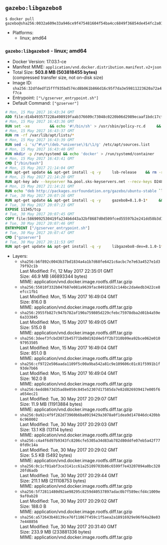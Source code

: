## `gazebo:libgazebo8`

```console
$ docker pull gazebo@sha256:0032a609e33a946ce9f475481604f54ba4cc6849f36854de454fc2a017c0879c
```

-	Platforms:
	-	linux; amd64

### `gazebo:libgazebo8` - linux; amd64

-	Docker Version: 17.03.1-ce
-	Manifest MIME: `application/vnd.docker.distribution.manifest.v2+json`
-	Total Size: **503.8 MB (503818455 bytes)**  
	(compressed transfer size, not on-disk size)
-	Image ID: `sha256:32dfdedf15fff935bd574cd8b061b866d16c95f7da3e59811223620a72a4f7ca`
-	Entrypoint: `["\/gzserver_entrypoint.sh"]`
-	Default Command: `["gzserver"]`

```dockerfile
# Mon, 15 May 2017 16:43:34 GMT
ADD file:d14b493577228a498919faab376609c73048c0220b06d2989ecaaf1bdc17cf6c in / 
# Mon, 15 May 2017 16:43:36 GMT
RUN set -xe 		&& echo '#!/bin/sh' > /usr/sbin/policy-rc.d 	&& echo 'exit 101' >> /usr/sbin/policy-rc.d 	&& chmod +x /usr/sbin/policy-rc.d 		&& dpkg-divert --local --rename --add /sbin/initctl 	&& cp -a /usr/sbin/policy-rc.d /sbin/initctl 	&& sed -i 's/^exit.*/exit 0/' /sbin/initctl 		&& echo 'force-unsafe-io' > /etc/dpkg/dpkg.cfg.d/docker-apt-speedup 		&& echo 'DPkg::Post-Invoke { "rm -f /var/cache/apt/archives/*.deb /var/cache/apt/archives/partial/*.deb /var/cache/apt/*.bin || true"; };' > /etc/apt/apt.conf.d/docker-clean 	&& echo 'APT::Update::Post-Invoke { "rm -f /var/cache/apt/archives/*.deb /var/cache/apt/archives/partial/*.deb /var/cache/apt/*.bin || true"; };' >> /etc/apt/apt.conf.d/docker-clean 	&& echo 'Dir::Cache::pkgcache ""; Dir::Cache::srcpkgcache "";' >> /etc/apt/apt.conf.d/docker-clean 		&& echo 'Acquire::Languages "none";' > /etc/apt/apt.conf.d/docker-no-languages 		&& echo 'Acquire::GzipIndexes "true"; Acquire::CompressionTypes::Order:: "gz";' > /etc/apt/apt.conf.d/docker-gzip-indexes 		&& echo 'Apt::AutoRemove::SuggestsImportant "false";' > /etc/apt/apt.conf.d/docker-autoremove-suggests
# Mon, 15 May 2017 16:43:37 GMT
RUN rm -rf /var/lib/apt/lists/*
# Mon, 15 May 2017 16:43:39 GMT
RUN sed -i 's/^#\s*\(deb.*universe\)$/\1/g' /etc/apt/sources.list
# Mon, 15 May 2017 16:43:40 GMT
RUN mkdir -p /run/systemd && echo 'docker' > /run/systemd/container
# Mon, 15 May 2017 16:43:41 GMT
CMD ["/bin/bash"]
# Mon, 15 May 2017 21:14:04 GMT
RUN apt-get update && apt-get install -q -y     lsb-release    && rm -rf /var/lib/apt/lists/*
# Mon, 15 May 2017 21:14:20 GMT
RUN apt-key adv --keyserver ha.pool.sks-keyservers.net --recv-keys D2486D2DD83DB69272AFE98867170598AF249743
# Mon, 15 May 2017 21:14:21 GMT
RUN echo "deb http://packages.osrfoundation.org/gazebo/ubuntu-stable `lsb_release -cs` main" > /etc/apt/sources.list.d/gazebo-latest.list
# Tue, 30 May 2017 20:07:16 GMT
RUN apt-get update && apt-get install -q -y     gazebo8=8.1.0-1*     && rm -rf /var/lib/apt/lists/*
# Tue, 30 May 2017 20:07:23 GMT
EXPOSE 11345/tcp
# Tue, 30 May 2017 20:07:45 GMT
COPY file:5869092530419fa234b6d43a32bf8687d0d509fced55597b2e241dd58b3d1335 in / 
# Tue, 30 May 2017 20:07:46 GMT
ENTRYPOINT ["/gzserver_entrypoint.sh"]
# Tue, 30 May 2017 20:07:47 GMT
CMD ["gzserver"]
# Tue, 30 May 2017 20:11:53 GMT
RUN apt-get update && apt-get install -q -y     libgazebo8-dev=8.1.0-1*     && rm -rf /var/lib/apt/lists/*
```

-	Layers:
	-	`sha256:b6f892c0043b37bd1834a4a1b7d68fe6421c6acbc7e7e63a4527e1d379f92c1b`  
		Last Modified: Fri, 12 May 2017 22:35:01 GMT  
		Size: 46.9 MB (46893344 bytes)  
		MIME: application/vnd.docker.image.rootfs.diff.tar.gzip
	-	`sha256:55010f332b047687e081a9639fac04918552c144bc2da4edb3422ce8efcc1fb1`  
		Last Modified: Mon, 15 May 2017 16:49:04 GMT  
		Size: 816.0 B  
		MIME: application/vnd.docker.image.rootfs.diff.tar.gzip
	-	`sha256:2955fb827c947b782af190a759805d229cfebc75978dba2d01b4a59e6a333845`  
		Last Modified: Mon, 15 May 2017 16:49:05 GMT  
		Size: 515.0 B  
		MIME: application/vnd.docker.image.rootfs.diff.tar.gzip
	-	`sha256:3deef3fcbd3072b45771bd0d192d4e5ff2b7310b99ea92bce062e01097953505`  
		Last Modified: Mon, 15 May 2017 16:49:04 GMT  
		Size: 851.0 B  
		MIME: application/vnd.docker.image.rootfs.diff.tar.gzip
	-	`sha256:cf9722e506aada1109f5c00a9ba542a81c9e109606c01c81f5991b1f93de7b66`  
		Last Modified: Mon, 15 May 2017 16:49:04 GMT  
		Size: 162.0 B  
		MIME: application/vnd.docker.image.rootfs.diff.tar.gzip
	-	`sha256:6edd8673d35ad8e050c845e52307d17585da7e82d826939417e005f6a654ec21`  
		Last Modified: Tue, 30 May 2017 20:29:07 GMT  
		Size: 11.9 MB (11913884 bytes)  
		MIME: application/vnd.docker.image.rootfs.diff.tar.gzip
	-	`sha256:0a92c4f9f282d73960b6ba0919429a3078a0f1dea9d147846dc420bb6c960002`  
		Last Modified: Tue, 30 May 2017 20:29:03 GMT  
		Size: 13.1 KB (13114 bytes)  
		MIME: application/vnd.docker.image.rootfs.diff.tar.gzip
	-	`sha256:c4a4f6d97b9343fc8206cfe5305a34d83ab782d80ddfe07eb5a42f770fd9c14a`  
		Last Modified: Tue, 30 May 2017 20:29:02 GMT  
		Size: 5.5 KB (5492 bytes)  
		MIME: application/vnd.docker.image.rootfs.diff.tar.gzip
	-	`sha256:0c1cf01abf3ce3141cc61a25109703b86c6599f7e43207094a0bc32820fd6adb`  
		Last Modified: Tue, 30 May 2017 20:29:44 GMT  
		Size: 211.1 MB (211108753 bytes)  
		MIME: application/vnd.docker.image.rootfs.diff.tar.gzip
	-	`sha256:5f72811480d92ae98295c8259d40537897adac0b7f589ecfd4c1009e9af0ab28`  
		Last Modified: Tue, 30 May 2017 20:29:02 GMT  
		Size: 188.0 B  
		MIME: application/vnd.docker.image.rootfs.diff.tar.gzip
	-	`sha256:a572643b48139ce76f11067f459c1f5aea2a18916929e96f64a28e037e448856`  
		Last Modified: Tue, 30 May 2017 20:31:40 GMT  
		Size: 233.9 MB (233881336 bytes)  
		MIME: application/vnd.docker.image.rootfs.diff.tar.gzip

